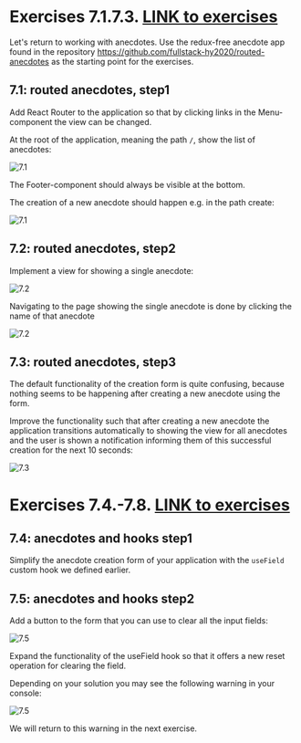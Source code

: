 # Exercises 7.1.7.3. [LINK to exercises](https://fullstackopen.com/en/part7/react_router#exercises-7-1-7-3)
Let's return to working with anecdotes. Use the redux-free anecdote app found in the repository https://github.com/fullstack-hy2020/routed-anecdotes as the starting point for the exercises.

## 7.1: routed anecdotes, step1
Add React Router to the application so that by clicking links in the Menu-component the view can be changed.

At the root of the application, meaning the path ```/```, show the list of anecdotes:

![7.1](https://fullstackopen.com/static/57c61f000e5eddce42c3a345c2819b77/14be6/40.png)

The Footer-component should always be visible at the bottom.

The creation of a new anecdote should happen e.g. in the path create:

![7.1](https://fullstackopen.com/static/c393db40b64e8eadd1220bdfccc8eede/14be6/41.png)

## 7.2: routed anecdotes, step2
Implement a view for showing a single anecdote:

![7.2](https://fullstackopen.com/static/3287ad77ebb90dfac2d734d9801b20b0/14be6/42.png)

Navigating to the page showing the single anecdote is done by clicking the name of that anecdote

![7.2](https://fullstackopen.com/static/116f966d64a03287b86a6e6a03f6ba81/14be6/43.png)

## 7.3: routed anecdotes, step3
The default functionality of the creation form is quite confusing, because nothing seems to be happening after creating a new anecdote using the form.

Improve the functionality such that after creating a new anecdote the application transitions automatically to showing the view for all anecdotes and the user is shown a notification informing them of this successful creation for the next 10 seconds:

![7.3](https://fullstackopen.com/static/7640caca8b2a611c4f6203f343b996f9/14be6/44.png)

# Exercises 7.4.-7.8. [LINK to exercises](https://fullstackopen.com/en/part7/custom_hooks#exercises-7-4-7-8)

## 7.4: anecdotes and hooks step1
Simplify the anecdote creation form of your application with the ```useField``` custom hook we defined earlier.

## 7.5: anecdotes and hooks step2
Add a button to the form that you can use to clear all the input fields:

![7.5](https://fullstackopen.com/static/1bce1cdac08279ba132f61a614900b94/14be6/61ea.png)

Expand the functionality of the useField hook so that it offers a new reset operation for clearing the field.

Depending on your solution you may see the following warning in your console:

![7.5](https://fullstackopen.com/static/c4f6d266117f4d881d1df60a4ca3b9f5/14be6/62ea.png)

We will return to this warning in the next exercise.

